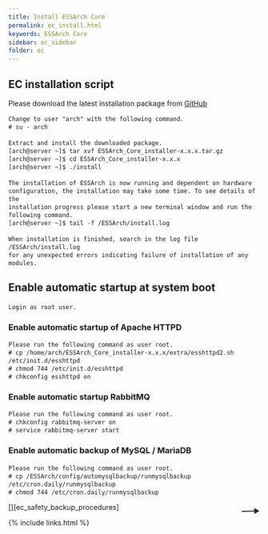 ```yaml
---
title: Install ESSArch Core
permalink: ec_install.html
keywords: ESSArch Core
sidebar: ec_sidebar
folder: ec
---
```


## EC installation script

Please download the latest installation package from  [GitHub](https://github.com/ESSolutions/ESSArch_Core/releases/latest)

    Change to user "arch" with the following command.
    # su - arch

    Extract and install the downloaded package.
    [arch@server ~]$ tar xvf ESSArch_Core_installer-x.x.x.tar.gz
    [arch@server ~]$ cd ESSArch_Core_installer-x.x.x
    [arch@server ~]$ ./install

    The installation of ESSArch is now running and dependent on hardware
    configuration, the installation may take some time. To see details of the
    installation progress please start a new terminal window and run the
    following command.
    [arch@server ~]$ tail -f /ESSArch/install.log

    When installation is finished, search in the log file /ESSArch/install.log
    for any unexpected errors indicating failure of installation of any modules.

## Enable automatic startup at system boot

    Login as root user.

### Enable automatic startup of Apache HTTPD

    Please run the following command as user root.
    # cp /home/arch/ESSArch_Core_installer-x.x.x/extra/esshttpd2.sh /etc/init.d/esshttpd
    # chmod 744 /etc/init.d/esshttpd
    # chkconfig esshttpd on

### Enable automatic startup RabbitMQ

    Please run the following command as user root.
    # chkconfig rabbitmq-server on
    # service rabbitmq-server start

### Enable automatic backup of MySQL / MariaDB

    Please run the following command as user root.
    # cp /ESSArch/config/automysqlbackup/runmysqlbackup /etc/cron.daily/runmysqlbackup
    # chmod 744 /etc/cron.daily/runmysqlbackup

[<img align="right" src="images/n.png">][ec_safety_backup_procedures]

{% include links.html %}
